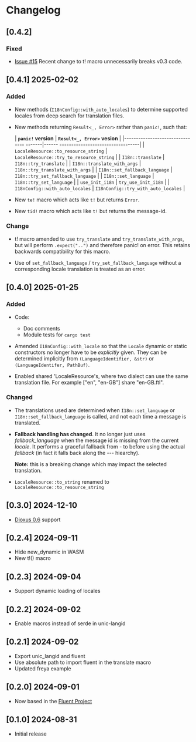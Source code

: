 # Changelog

## [0.4.2]

### Fixed

- [Issue #15](https://github.com/dioxus-community/dioxus-i18n/issues/15) Recent change to t! macro unnecessarily breaks v0.3 code.

## [0.4.1] 2025-02-02

### Added

- New methods (`I18nConfig::with_auto_locales`) to determine supported locales from deep search for translation files.

- New methods returning `Result<_, Error>` rather than `panic!`, such that:

  | __`panic!` version__                    | __`Result<_, Error>` vesion__            |
  |--------------------------------  -------|------  ----------------------------------|
  | `LocaleResource::to_resource_string`    | `LocaleResource::try_to_resource_string` |
  | `I18n::translate`                       | `I18n::try_translate`                    |
  | `I18n::translate_with_args`             | `I18n::try_translate_with_args`          |
  | `I18n::set_fallback_language`           | `I18n::try_set_fallback_language`        |
  | `I18n::set_language`                    | `I18n::try_set_language`                 |
  | `use_init_i18n`                         | `try_use_init_i18n`                      |
  | `I18nConfig::with_auto_locales`         | `I18nConfig::try_with_auto_locales`      |

- New `te!` macro which acts like `t!` but returns `Error`.

- New `tid!` macro which acts like `t!` but returns the message-id.

### Change

- t! macro amended to use `try_translate` and `try_translate_with_args`, but will perform `.expect("..")`
  and therefore panic! on error. This retains backwards compatibility for this macro.

- Use of `set_fallback_language` / `try_set_fallback_language` without a corresponding locale
  translation is treated as an error.

## [0.4.0] 2025-01-25

### Added

- Code:
  - Doc comments
  - Module tests for `cargo test`

- Amended `I18nConfig::with_locale` so that the `Locale` dynamic or static
  constructors no longer have to be _explicitly_ given.
  They can be determined implicitly from `(LanguageIdentifier, &str)`  or
  `(LanguageIdentifer, PathBuf)`.

- Enabled shared 'LocaleResource's, where two dialect can use the same translation file.
  For example ["en", "en-GB"] share "en-GB.ftl".

### Changed

- The translations used are determined when `I18n::set_language` or
  `I18n::set_fallback_language` is called, and not each time a message is translated.

- __Fallback handling has changed__. It no longer just uses _fallback_language_ when the message
  id is missing from the current _locale_. It performs a graceful fallback from
  _<language>-<region>_ to _<language>_ before using the actual _fallback_ (in fact it
  falls back along the _<language>-<optionalScript>-<optionalRegion>-<optionalVariants>_
  hiearchy).

  __Note:__ this is a breaking change which may impact the selected translation.

- `LocaleResource::to_string` renamed to `LocaleResource::to_resource_string`

## [0.3.0] 2024-12-10

- [Dioxus 0.6](https://dioxuslabs.com/) support

## [0.2.4] 2024-09-11

- Hide new_dynamic in WASM
- New t!() macro

## [0.2.3] 2024-09-04

- Support dynamic loading of locales

## [0.2.2] 2024-09-02

- Enable macros instead of serde in unic-langid

## [0.2.1] 2024-09-02

- Export unic_langid and fluent
- Use absolute path to import fluent in the translate macro
- Updated freya example

## [0.2.0] 2024-09-01

- Now based in the [Fluent Project](https://github.com/projectfluent/fluent-rs)

## [0.1.0] 2024-08-31

- Initial release
